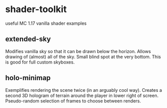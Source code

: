 # shader-toolkit
useful MC 1.17 vanilla shader examples

## extended-sky
Modifies vanilla sky so that it can be drawn below the horizon. Allows drawing of (almost) all of the sky. Small blind spot at the very bottom. This is good for full custom skyboxes.

## holo-minimap
Exemplifies rendering the scene twice (in an arguably cool way). Creates a second 3D hologram of terrain around the player in lower right of screen. Pseudo-random selection of frames to choose between renders.
